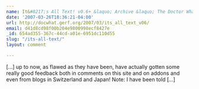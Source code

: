```yaml
---
name: It&#8217;s All Text! v0.6+ &laquo; Archive &laquo; The Doctor What
date: '2007-03-26T18:36:21-04:00'
url: http://docwhat.gerf.org/2007/03/its_all_text_v06/
email: d41d8cd98f00b204e9800998ecf8427e
_id: 654ad355-367c-44cd-a01e-6951dc110d55
slug: "/its-all-text/"
layout: comment

---
```


[...] up to now, as flawed as they have been, have actually gotten some really good feedback both in comments on this site and on addons and even from blogs in Switzerland and Japan! Note: I have been told [...]
